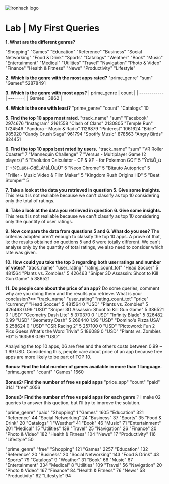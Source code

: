 ![Ironhack logo](https://i.imgur.com/1QgrNNw.png)

# Lab | My First Queries

**1. What are the different genres?**

"Shopping"
"Games"
"Education"
"Reference"
"Business"
"Social Networking"
"Food & Drink"
"Sports"
"Catalogs"
"Weather"
"Book"
"Music"
"Entertainment"
"Medical"
"Utilities"
"Travel"
"Navigation"
"Photo & Video"
"Finance"
"Health & Fitness"
"News"
"Productivity"
"Lifestyle"

**2. Which is the genre with the most apps rated?**
"prime_genre"	"sum"
"Games"	52878491

**3. Which is the genre with most apps?**
| prime_genre  |  count  |
| ------------ | --------|
|    Games     |  3862   |



**4. Which is the one with least?**
"prime_genre"	"count"
"Catalogs"	10

**5. Find the top 10 apps most rated.**
"track_name"	"sum"
"Facebook"	2974676
"Instagram"	2161558
"Clash of Clans"	2130805
"Temple Run"	1724546
"Pandora - Music & Radio"	1126879
"Pinterest"	1061624
"Bible"	985920
"Candy Crush Saga"	961794
"Spotify Music"	878563
"Angry Birds"	824451


**6. Find the top 10 apps best rated by users.**
"track_name"	"sum"
"VR Roller Coaster"	7
"Mannequin Challenge"	7
"Versus - Multiplayer Game (2 players)"	5
"Evolution Calculator - CP & XP - for Pokemon GO!"	5
"Ý«¾Õ_¤(¨÷¾Ð_äö)-_Òâ_È_ÀªàÎ_Û¤Ü"	5
"Neon Chrome"	5
"Bitauto Autoprice"	5
"Triller - Music Video & Film Maker"	5
"Kingdom Rush Origins HD"	5
"Beat Stomper"	5

**7. Take a look at the data you retrieved in question 5. Give some insights.**
This result is not realiable because we can't classify as top 10 considering only the total of ratings. 

**8. Take a look at the data you retrieved in question 6. Give some insights.**
This result is not realiable because we can't classify as top 10 considering only the quantity of user ratings.

**9. Now compare the data from questions 5 and 6. What do you see?**
The criterias adopted aren't enough to classify the top 10 apps.
A prove of that, is: the results obtained on quetions 5 and 6 were totally different.
We can't analyse only by the quantity of total ratings, we also need to consider which rate was given.

**10. How could you take the top 3 regarding both user ratings and number of votes?**
"track_name"	"user_rating"	"rating_count_tot"
"Head Soccer"	5	481564
"Plants vs. Zombies"	5	426463
"Sniper 3D Assassin: Shoot to Kill Gun Game"	5	386521


**11. Do people care about the price of an app?** Do some queries, comment why are you doing them and the results you retrieve. What is your conclusion?**
"track_name"	"user_rating"	"rating_count_tot"	"price"	"currency"
"Head Soccer"	5	481564	0	"USD"
"Plants vs. Zombies"	5	426463	0.99	"USD"
"Sniper 3D Assassin: Shoot to Kill Gun Game"	5	386521	0	"USD"
"Geometry Dash Lite"	5	370370	0	"USD"
"Infinity Blade"	5	326482	0.99	"USD"
"Geometry Dash"	5	266440	1.99	"USD"
"Domino's Pizza USA"	5	258624	0	"USD"
"CSR Racing 2"	5	257100	0	"USD"
"Pictoword: Fun 2 Pics Guess What's the Word Trivia"	5	186089	0	"USD"
"Plants vs. Zombies HD"	5	163598	0.99	"USD"

Analysing the top 10 apps, 06 are free and the others costs between 0.99 ~ 1.99 USD.
Considering this, people care about price of an app because free apps are more likely to be part of TOP 10.


**Bonus: Find the total number of games available in more than 1 language.**
"prime_genre"	"count"
"Games"	1660

**Bonus2: Find the number of free vs paid apps**
"price_app"	"count"
"paid"	3141
"free"	4056

**Bonus3: Find the number of free vs paid apps for each genre**
:grey_question: I make 02 queries to answer this quetion, but I'll try to improve the solution.

"prime_genre"	"paid"
"Shopping"	1
"Games"	1605
"Education"	321
"Reference"	44
"Social Networking"	24
"Business"	37
"Sports"	35
"Food & Drink"	20
"Catalogs"	1
"Weather"	41
"Book"	46
"Music"	71
"Entertainment"	201
"Medical"	15
"Utilities"	139
"Travel"	25
"Navigation"	26
"Finance"	20
"Photo & Video"	182
"Health & Fitness"	104
"News"	17
"Productivity"	116
"Lifestyle"	50



"prime_genre"	"free"
"Shopping"	121
"Games"	2257
"Education"	132
"Reference"	20
"Business"	20
"Social Networking"	143
"Food & Drink"	43
"Sports"	79
"Catalogs"	9
"Weather"	31
"Book"	66
"Music"	67
"Entertainment"	334
"Medical"	8
"Utilities"	109
"Travel"	56
"Navigation"	20
"Photo & Video"	167
"Finance"	84
"Health & Fitness"	76
"News"	58
"Productivity"	62
"Lifestyle"	94
